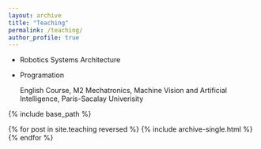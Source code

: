 ```yaml
---
layout: archive
title: "Teaching"
permalink: /teaching/
author_profile: true
---
```


* Robotics Systems Architecture
* Programation
  
  English Course,
  M2 Mechatronics, Machine Vision and Artificial Intelligence,
  Paris-Sacalay Univerisity



{% include base_path %}

{% for post in site.teaching reversed %}
  {% include archive-single.html %}
{% endfor %}
